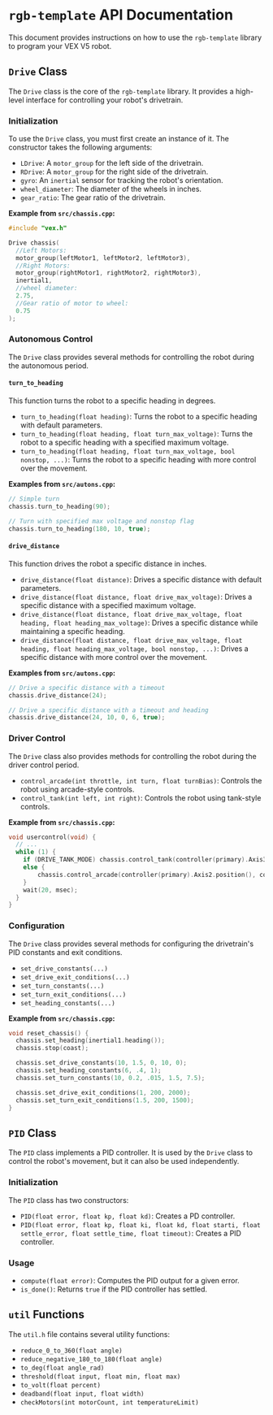 # `rgb-template` API Documentation

This document provides instructions on how to use the `rgb-template` library to program your VEX V5 robot.

## `Drive` Class

The `Drive` class is the core of the `rgb-template` library. It provides a high-level interface for controlling your robot's drivetrain.

### Initialization

To use the `Drive` class, you must first create an instance of it. The constructor takes the following arguments:

*   `LDrive`: A `motor_group` for the left side of the drivetrain.
*   `RDrive`: A `motor_group` for the right side of the drivetrain.
*   `gyro`: An `inertial` sensor for tracking the robot's orientation.
*   `wheel_diameter`: The diameter of the wheels in inches.
*   `gear_ratio`: The gear ratio of the drivetrain.

**Example from `src/chassis.cpp`:**

```cpp
#include "vex.h"

Drive chassis(
  //Left Motors:
  motor_group(leftMotor1, leftMotor2, leftMotor3),
  //Right Motors:
  motor_group(rightMotor1, rightMotor2, rightMotor3),
  inertial1,
  //wheel diameter:
  2.75,
  //Gear ratio of motor to wheel:
  0.75
);
```

### Autonomous Control

The `Drive` class provides several methods for controlling the robot during the autonomous period.

#### `turn_to_heading`

This function turns the robot to a specific heading in degrees.

*   `turn_to_heading(float heading)`: Turns the robot to a specific heading with default parameters.
*   `turn_to_heading(float heading, float turn_max_voltage)`: Turns the robot to a specific heading with a specified maximum voltage.
*   `turn_to_heading(float heading, float turn_max_voltage, bool nonstop, ...)`: Turns the robot to a specific heading with more control over the movement.

**Examples from `src/autons.cpp`:**

```cpp
// Simple turn
chassis.turn_to_heading(90);

// Turn with specified max voltage and nonstop flag
chassis.turn_to_heading(180, 10, true);
```

#### `drive_distance`

This function drives the robot a specific distance in inches.

*   `drive_distance(float distance)`: Drives a specific distance with default parameters.
*   `drive_distance(float distance, float drive_max_voltage)`: Drives a specific distance with a specified maximum voltage.
*   `drive_distance(float distance, float drive_max_voltage, float heading, float heading_max_voltage)`: Drives a specific distance while maintaining a specific heading.
*   `drive_distance(float distance, float drive_max_voltage, float heading, float heading_max_voltage, bool nonstop, ...)`: Drives a specific distance with more control over the movement.

**Examples from `src/autons.cpp`:**

```cpp
// Drive a specific distance with a timeout
chassis.drive_distance(24);

// Drive a specific distance with a timeout and heading
chassis.drive_distance(24, 10, 0, 6, true);
```

### Driver Control

The `Drive` class also provides methods for controlling the robot during the driver control period.

*   `control_arcade(int throttle, int turn, float turnBias)`: Controls the robot using arcade-style controls.
*   `control_tank(int left, int right)`: Controls the robot using tank-style controls.

**Example from `src/chassis.cpp`:**

```cpp
void usercontrol(void) {
  // ...
  while (1) {
    if (DRIVE_TANK_MODE) chassis.control_tank(controller(primary).Axis3.position(), controller(primary).Axis2.position());
    else {
        chassis.control_arcade(controller(primary).Axis2.position(), controller(primary).Axis4.position());
    }
    wait(20, msec); 
  }
}
```

### Configuration

The `Drive` class provides several methods for configuring the drivetrain's PID constants and exit conditions.

*   `set_drive_constants(...)`
*   `set_drive_exit_conditions(...)`
*   `set_turn_constants(...)`
*   `set_turn_exit_conditions(...)`
*   `set_heading_constants(...)`

**Example from `src/chassis.cpp`:**

```cpp
void reset_chassis() {
  chassis.set_heading(inertial1.heading());
  chassis.stop(coast);

  chassis.set_drive_constants(10, 1.5, 0, 10, 0);
  chassis.set_heading_constants(6, .4, 1);
  chassis.set_turn_constants(10, 0.2, .015, 1.5, 7.5);

  chassis.set_drive_exit_conditions(1, 200, 2000);
  chassis.set_turn_exit_conditions(1.5, 200, 1500);
}
```

## `PID` Class

The `PID` class implements a PID controller. It is used by the `Drive` class to control the robot's movement, but it can also be used independently.

### Initialization

The `PID` class has two constructors:

*   `PID(float error, float kp, float kd)`: Creates a PD controller.
*   `PID(float error, float kp, float ki, float kd, float starti, float settle_error, float settle_time, float timeout)`: Creates a PID controller.

### Usage

*   `compute(float error)`: Computes the PID output for a given error.
*   `is_done()`: Returns `true` if the PID controller has settled.

## `util` Functions

The `util.h` file contains several utility functions:

*   `reduce_0_to_360(float angle)`
*   `reduce_negative_180_to_180(float angle)`
*   `to_deg(float angle_rad)`
*   `threshold(float input, float min, float max)`
*   `to_volt(float percent)`
*   `deadband(float input, float width)`
*   `checkMotors(int motorCount, int temperatureLimit)`